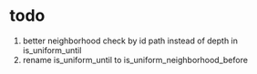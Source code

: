 # todo

1. better neighborhood check by id path instead of depth in is_uniform_until
1. rename is_uniform_until to is_uniform_neighborhood_before
